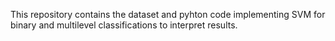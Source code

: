This repository contains the dataset and pyhton code implementing SVM for binary and multilevel classifications to interpret results.
